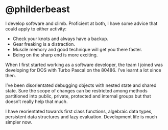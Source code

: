# @philderbeast

I develop software and climb. Proficient at both, I have some advice that could
apply to either activity:

* Check your knots and always have a backup.
* Gear freaking is a distraction.
* Muscle memory and good technique will get you there faster.
* Being on the sharp end is more exciting.

When I first started working as a software developer, the team I joined was
developing for DOS with Turbo Pascal on the 80486. I’ve learnt a lot since then.

I’ve been disorientated debugging objects with nested state and shared state.
Sure the scope of changes can be restricted among methods partitioned into
public, private, protected and internal groups but that doesn’t really help that
much.

I have reorientated towards first class functions, algebraic data types,
persistent data structures and lazy evaluation. Development life is much simpler
now.